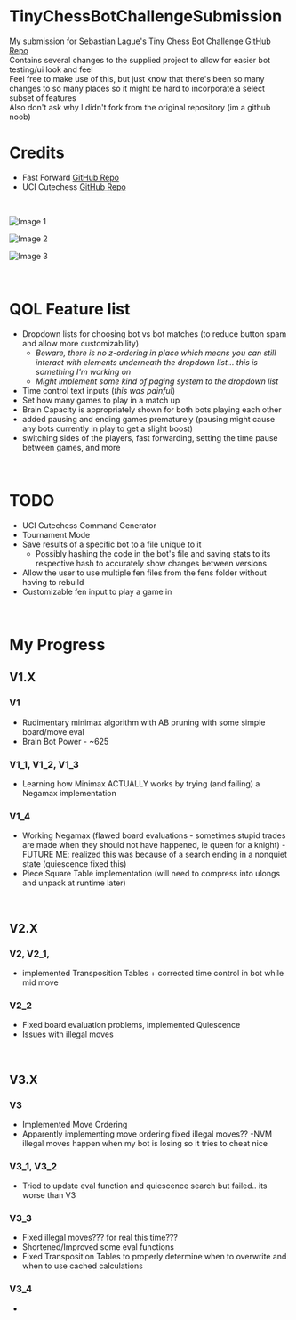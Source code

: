 # TinyChessBotChallengeSubmission
My submission for Sebastian Lague's Tiny Chess Bot Challenge [GitHub Repo](https://github.com/SebLague/Chess-Challenge) <br>
Contains several changes to the supplied project to allow for easier bot testing/ui look and feel <br>
Feel free to make use of this, but just know that there's been so many changes to so many places so it might be hard to incorporate a select subset of features <br>
Also don't ask why I didn't fork from the original repository (im a github noob) <br>

# Credits
- Fast Forward [GitHub Repo](https://github.com/GheorgheMorari/Chess-Challenge)
- UCI Cutechess [GitHub Repo](https://github.com/GediminasMasaitis/Chess-Challenge-Uci/tree/uci)

<br>

![Image 1](https://github.com/Alientation/TinyChessBotChallengeSubmission/assets/87630050/6755263e-ea23-4ad5-b191-9725d9dd13dd) 

![Image 2](https://github.com/Alientation/TinyChessBotChallengeSubmission/assets/87630050/31a638a0-921f-4400-bfd9-f4c8c43e0e5c) 

![Image 3](https://github.com/Alientation/TinyChessBotChallengeSubmission/assets/87630050/8603e076-6020-4105-a185-a5bc0e1d1255) 

<br>


# QOL Feature list
- Dropdown lists for choosing bot vs bot matches (to reduce button spam and allow more customizability)
  - *Beware, there is no z-ordering in place which means you can still interact with elements underneath the dropdown list... this is something I'm working on*
  - *Might implement some kind of paging system to the dropdown list*  
- Time control text inputs (*this was painful*)
- Set how many games to play in a match up
- Brain Capacity is appropriately shown for both bots playing each other
- added pausing and ending games prematurely (pausing might cause any bots currently in play to get a slight boost)
- switching sides of the players, fast forwarding, setting the time pause between games, and more

<br>

# TODO
- UCI Cutechess Command Generator
- Tournament Mode
- Save results of a specific bot to a file unique to it
  - Possibly hashing the code in the bot's file and saving stats to its respective hash to accurately show changes between versions 
- Allow the user to use multiple fen files from the fens folder without having to rebuild
- Customizable fen input to play a game in

<br>

# My Progress

## V1.X
### V1
- Rudimentary minimax algorithm with AB pruning with some simple board/move eval
- Brain Bot Power - ~625

### V1_1, V1_2, V1_3
- Learning how Minimax ACTUALLY works by trying (and failing) a Negamax implementation

### V1_4
- Working Negamax (flawed board evaluations - sometimes stupid trades are made when they should not have happened, ie queen for a knight) - FUTURE ME: realized this was because of a search ending in a nonquiet state (quiescence fixed this)
- Piece Square Table implementation (will need to compress into ulongs and unpack at runtime later)

<br>

## V2.X

### V2, V2_1, 
- implemented Transposition Tables + corrected time control in bot while mid move
  
### V2_2
- Fixed board evaluation problems, implemented Quiescence
- Issues with illegal moves

<br>

## V3.X

### V3
- Implemented Move Ordering
- Apparently implementing move ordering fixed illegal moves?? -NVM illegal moves happen when my bot is losing so it tries to cheat nice

### V3_1, V3_2
- Tried to update eval function and quiescence search but failed.. its worse than V3

### V3_3
- Fixed illegal moves??? for real this time???
- Shortened/Improved some eval functions
- Fixed Transposition Tables to properly determine when to overwrite and when to use cached calculations

### V3_4
- 

